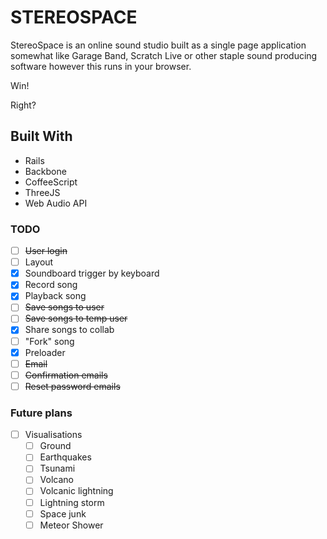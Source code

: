 # STEREOSPACE

StereoSpace is an online sound studio built as a single page application somewhat like Garage Band, Scratch Live or other staple sound producing software however this runs in your browser.

Win!

Right?


## Built With

+ Rails
+ Backbone
+ CoffeeScript
+ ThreeJS
+ Web Audio API

### TODO
+ [ ] ~~User login~~
+ [ ] Layout
+ [x] Soundboard trigger by keyboard
+ [x] Record song
+ [x] Playback song
+ [ ] ~~Save songs to user~~
+ [ ] ~~Save songs to temp user~~
+ [x] Share songs to collab
+ [ ] "Fork" song
+ [x] Preloader
+ [ ] ~~Email~~
+ [ ] ~~Confirmation emails~~
+ [ ] ~~Reset password emails~~

### Future plans
+ [ ] Visualisations
  + [ ] Ground
  + [ ] Earthquakes
  + [ ] Tsunami
  + [ ] Volcano
  + [ ] Volcanic lightning
  + [ ] Lightning storm
  + [ ] Space junk
  + [ ] Meteor Shower